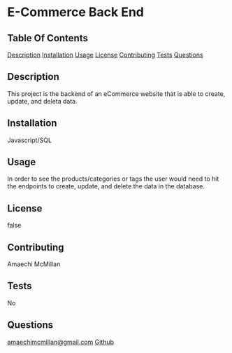 
# E-Commerce Back End
      
## Table Of Contents
[Description](#Description)
[Installation](#Installation)
[Usage](#Usage)
[License](#License)
[Contributing](#Contributing)
[Tests](#Tests)
[Questions](#Questions)

## Description
This project is the backend of an eCommerce website that is able to create, update, and deleta data.

## Installation
Javascript/SQL

## Usage
In order to see the products/categories or tags the user would need to hit the endpoints to create, update, and delete the data in the database.

## License 
false

## Contributing
Amaechi McMillan

## Tests
No

## Questions
amaechimcmillan@gmail.com
[Github](https://github.com/AmaechiMcMillan)
      
      